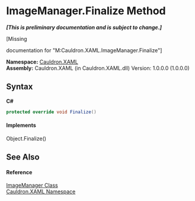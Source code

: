 # ImageManager.Finalize Method 
 _**\[This is preliminary documentation and is subject to change.\]**_

\[Missing <summary> documentation for "M:Cauldron.XAML.ImageManager.Finalize"\]

**Namespace:**&nbsp;<a href="N_Cauldron_XAML">Cauldron.XAML</a><br />**Assembly:**&nbsp;Cauldron.XAML (in Cauldron.XAML.dll) Version: 1.0.0.0 (1.0.0.0)

## Syntax

**C#**<br />
``` C#
protected override void Finalize()
```


#### Implements
Object.Finalize()<br />

## See Also


#### Reference
<a href="T_Cauldron_XAML_ImageManager">ImageManager Class</a><br /><a href="N_Cauldron_XAML">Cauldron.XAML Namespace</a><br />
